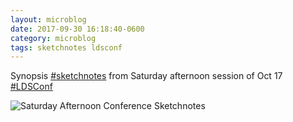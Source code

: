 ```yaml
---
layout: microblog
date: 2017-09-30 16:18:40-0600
category: microblog
tags: sketchnotes ldsconf
---
```

Synopsis [#sketchnotes](/tags/sketchnotes) from Saturday afternoon session of Oct 17 [#LDSConf](/tags/ldsconf)

![Saturday Afternoon Conference Sketchnotes](/images/microblog/201709301618.jpg)
